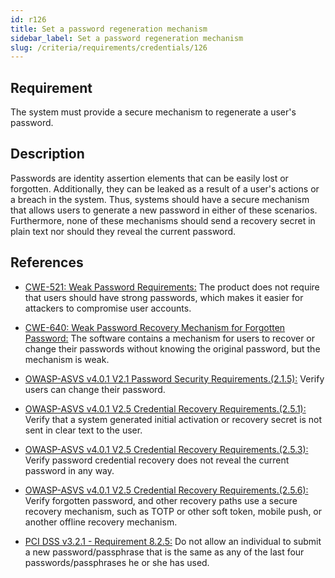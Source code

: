 ```yaml
---
id: r126
title: Set a password regeneration mechanism
sidebar_label: Set a password regeneration mechanism
slug: /criteria/requirements/credentials/126
---
```


## Requirement

The system must provide a secure mechanism
to regenerate a user's password.

## Description

Passwords are identity assertion elements
that can be easily lost or forgotten.
Additionally,
they can be leaked
as a result of a user's actions
or a breach in the system.
Thus,
systems should have a secure mechanism
that allows users
to generate a new password
in either of these scenarios.
Furthermore,
none of these mechanisms
should send a recovery secret
in plain text
nor should they reveal the current password.

## References

- [CWE-521: Weak Password Requirements:](https://cwe.mitre.org/data/definitions/521.html)
The product does not require
that users should have strong passwords,
which makes it easier for attackers
to compromise user accounts.

- [CWE-640: Weak Password Recovery Mechanism for Forgotten Password:](https://cwe.mitre.org/data/definitions/640.html)
The software contains a mechanism
for users to recover
or change their passwords
without knowing the original password,
but the mechanism is weak.

- [OWASP-ASVS v4.0.1 V2.1 Password Security Requirements.(2.1.5):](https://owasp.org/www-pdf-archive/OWASP_Application_Security_Verification_Standard_4.0-en.pdf)
Verify users can change their password.

- [OWASP-ASVS v4.0.1 V2.5 Credential Recovery Requirements.(2.5.1):](https://owasp.org/www-pdf-archive/OWASP_Application_Security_Verification_Standard_4.0-en.pdf)
Verify that a system generated initial activation
or recovery secret
is not sent in clear text
to the user.

- [OWASP-ASVS v4.0.1 V2.5 Credential Recovery Requirements.(2.5.3):](https://owasp.org/www-pdf-archive/OWASP_Application_Security_Verification_Standard_4.0-en.pdf)
Verify password credential recovery
does not reveal the current password
in any way.

- [OWASP-ASVS v4.0.1 V2.5 Credential Recovery Requirements.(2.5.6):](https://owasp.org/www-pdf-archive/OWASP_Application_Security_Verification_Standard_4.0-en.pdf)
Verify forgotten password,
and other recovery paths
use a secure recovery mechanism,
such as TOTP or other soft token,
mobile push, 
or another offline recovery mechanism.

- [PCI DSS v3.2.1 - Requirement 8.2.5:](https://www.pcisecuritystandards.org/documents/PCI_DSS_v3-2-1.pdf)
Do not allow an individual to submit
a new password/passphrase
that is the same
as any of the last four passwords/passphrases
he or she has used.
